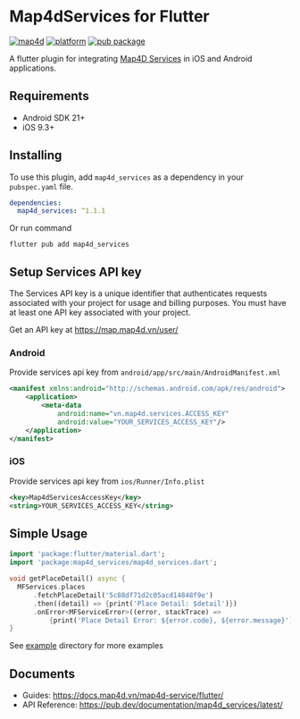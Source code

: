 # Map4dServices for Flutter
[![map4d](https://img.shields.io/badge/map4d-services-orange)](https://map4d.vn/)
[![platform](https://img.shields.io/badge/platform-flutter-45d2fd.svg)](https://flutter.dev/)
[![pub package](https://img.shields.io/pub/v/map4d_services.svg)](https://pub.dev/packages/map4d_services)

A flutter plugin for integrating [Map4D Services](https://api.map4d.vn/sdk/docs/index.html) in iOS and Android applications.

## Requirements
- Android SDK 21+
- iOS 9.3+

## Installing

To use this plugin, add `map4d_services` as a dependency in your `pubspec.yaml` file.

```yaml
dependencies:
  map4d_services: ^1.1.1
```

Or run command

```shell
flutter pub add map4d_services
```

## Setup Services API key

The Services API key is a unique identifier that authenticates requests associated with your project for usage and billing purposes. You must have at least one API key associated with your project.

Get an API key at <https://map.map4d.vn/user/>

### Android

Provide services api key from `android/app/src/main/AndroidManifest.xml`

```xml
<manifest xmlns:android="http://schemas.android.com/apk/res/android">
    <application>
        <meta-data
            android:name="vn.map4d.services.ACCESS_KEY"
            android:value="YOUR_SERVICES_ACCESS_KEY"/>
    </application>
</manifest>
```

### iOS

Provide services api key from `ios/Runner/Info.plist`

```xml
<key>Map4dServicesAccessKey</key>
<string>YOUR_SERVICES_ACCESS_KEY</string>
```

## Simple Usage

```dart
import 'package:flutter/material.dart';
import 'package:map4d_services/map4d_services.dart';

void getPlaceDetail() async {
  MFServices.places
      .fetchPlaceDetail('5c88df71d2c05acd14848f9e')
      .then((detail) => {print('Place Detail: $detail')})
      .onError<MFServiceError>((error, stackTrace) =>
          {print('Place Detail Error: ${error.code}, ${error.message}')});
}
```

See [example](https://github.com/map4d/map4d-services-flutter/tree/master/example) directory for more examples

## Documents

- Guides: <https://docs.map4d.vn/map4d-service/flutter/>
- API Reference: <https://pub.dev/documentation/map4d_services/latest/>